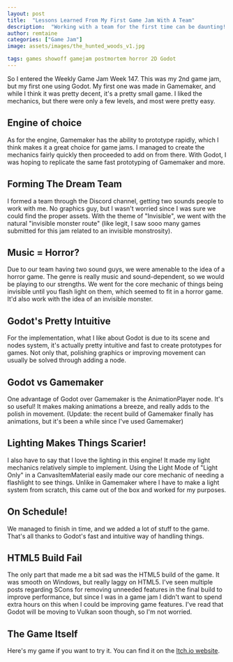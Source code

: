 ```yaml
---
layout: post
title:  "Lessons Learned From My First Game Jam With A Team"
description:  "Working with a team for the first time can be daunting! But with patience and some leadership you can get everyone to make a great game!"
author: remtaine
categories: ["Game Jam"]
image: assets/images/the_hunted_woods_v1.jpg

tags: games showoff gamejam postmortem horror 2D Godot
---
```


So I entered the Weekly Game Jam Week 147. This was my 2nd game jam, but my first one using Godot. My first one was made in Gamemaker, and while I think it was pretty decent, it's a pretty small game. I liked the mechanics, but there were only a few levels, and most were pretty easy.

## Engine of choice

As for the engine, Gamemaker has the ability to prototype rapidly, which I think makes it a great choice for game jams. I managed to create the mechanics fairly quickly then proceeded to add on from there. With Godot, I was hoping to replicate the same fast prototyping of Gamemaker and more.

## Forming The Dream Team

I formed a team through the Discord channel, getting two sounds people to work with me. No graphics guy, but I wasn't worried since I was sure we could find the proper assets. With the theme of "Invisible", we went with the natural "invisible monster route" (like legit, I saw sooo many games submitted for this jam related to an invisible monstrosity).

## Music = Horror?

Due to our team having two sound guys, we were amenable to the idea of a horror game. The genre is really music and sound-dependent, so we would be playing to our strengths. We went for the core mechanic of things being invisible until you flash light on them, which seemed to fit in a horror game. It'd also work with the idea of an invisible monster.

## Godot's Pretty Intuitive

For the implementation, what I like about Godot is due to its scene and nodes system, it's actually pretty intuitive and fast to create prototypes for games. Not only that, polishing graphics or improving movement can usually be solved through adding a node.

## Godot vs Gamemaker

One advantage of Godot over Gamemaker is the AnimationPlayer node. It's so useful! It makes making animations a breeze, and really adds to the polish in movement. (Update: the recent build of Gamemaker finally has animations, but it's been a while since I've used Gamemaker)

## Lighting Makes Things Scarier!

I also have to say that I love the lighting in this engine! It made my light mechanics relatively simple to implement. Using the Light Mode of "Light Only" in a CanvasItemMaterial easily made our core mechanic of needing a flashlight to see things. Unlike in Gamemaker where I have to make a light system from scratch, this came out of the box and worked for my purposes.

## On Schedule!

We managed to finish in time, and we added a lot of stuff to the game. That's all thanks to Godot's fast and intuitive way of handling things.

## HTML5 Build Fail

The only part that made me a bit sad was the HTML5 build of the game. It was smooth on Windows, but really laggy on HTML5. I've seen multiple posts regarding SCons for removing unneeded features in the final build to improve performance, but since I was in a game jam I didn't want to spend extra hours on this when I could be improving game features. I've read that Godot will be moving to Vulkan soon though, so I'm not worried.

## The Game Itself

Here's my game if you want to try it. You can find it on the <a href="https://remtaine.itch.io/the-hunted-woods">Itch.io website</a >.
